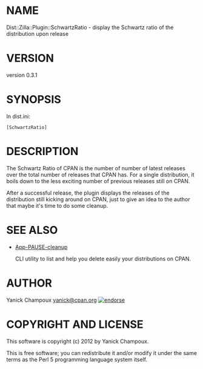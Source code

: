 # NAME

Dist::Zilla::Plugin::SchwartzRatio - display the Schwartz ratio of the distribution upon release

# VERSION

version 0.3.1

# SYNOPSIS

In dist.ini:

```
[SchwartzRatio]
```

# DESCRIPTION

The Schwartz Ratio of CPAN is the number of number of latest
releases over the total number of releases that CPAN has. For
a single distribution, it boils down to the less exciting
number of previous releases still on CPAN. 

After a successful release, the plugin displays
the releases of the distribution still kicking around on CPAN,
just to give an idea to the author that maybe it's time
to do some cleanup.

# SEE ALSO

- [App-PAUSE-cleanup](https://metacpan.org/release/App-PAUSE-cleanup) 

    CLI utility to list and help you delete easily your distributions on CPAN.

# AUTHOR

Yanick Champoux <yanick@cpan.org> [![endorse](http://api.coderwall.com/yanick/endorsecount.png)](http://coderwall.com/yanick)

# COPYRIGHT AND LICENSE

This software is copyright (c) 2012 by Yanick Champoux.

This is free software; you can redistribute it and/or modify it under
the same terms as the Perl 5 programming language system itself.
